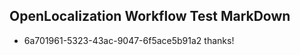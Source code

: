 ## OpenLocalization Workflow Test MarkDown
* 6a701961-5323-43ac-9047-6f5ace5b91a2 thanks!

<!--HONumber=Jul16_HO4-->


